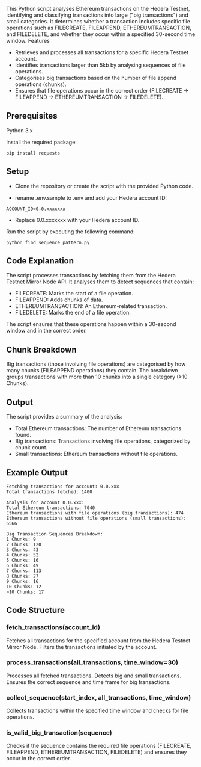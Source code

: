 
This Python script analyses Ethereum transactions on the Hedera Testnet, identifying and classifying transactions into large ("big transactions") and small categories. It determines whether a transaction includes specific file operations such as FILECREATE, FILEAPPEND, ETHEREUMTRANSACTION, and FILEDELETE, and whether they occur within a specified 30-second time window.
Features

- Retrieves and processes all transactions for a specific Hedera Testnet account.
- Identifies transactions larger than 5kb by analysing sequences of file operations.
- Categorises big transactions based on the number of file append operations (chunks).
- Ensures that file operations occur in the correct order (FILECREATE → FILEAPPEND → ETHEREUMTRANSACTION → FILEDELETE).

## Prerequisites

Python 3.x

Install the required package:

```
pip install requests
```


## Setup

- Clone the repository or create the script with the provided Python code.

- rename .env.sample to .env and add your Hedera account ID:

```
ACCOUNT_ID=0.0.xxxxxxx
```

- Replace 0.0.xxxxxxx with your Hedera account ID.

Run the script by executing the following command:

```
python find_sequence_pattern.py
```


## Code Explanation

The script processes transactions by fetching them from the Hedera Testnet Mirror Node API. It analyses them to detect sequences that contain:

- FILECREATE: Marks the start of a file operation.
- FILEAPPEND: Adds chunks of data.
- ETHEREUMTRANSACTION: An Ethereum-related transaction.
- FILEDELETE: Marks the end of a file operation.

The script ensures that these operations happen within a 30-second window and in the correct order.


## Chunk Breakdown

Big transactions (those involving file operations) are categorised by how many chunks (FILEAPPEND operations) they contain. The breakdown groups transactions with more than 10 chunks into a single category (>10 Chunks).


## Output

The script provides a summary of the analysis:

- Total Ethereum transactions: The number of Ethereum transactions found.
- Big transactions: Transactions involving file operations, categorized by chunk count.
- Small transactions: Ethereum transactions without file operations.


## Example Output

```
Fetching transactions for account: 0.0.xxx
Total transactions fetched: 1400

Analysis for account 0.0.xxx:
Total Ethereum transactions: 7040
Ethereum transactions with file operations (big transactions): 474
Ethereum transactions without file operations (small transactions): 6566

Big Transaction Sequences Breakdown:
1 Chunks: 9
2 Chunks: 120
3 Chunks: 43
4 Chunks: 52
5 Chunks: 16
6 Chunks: 49
7 Chunks: 113
8 Chunks: 27
9 Chunks: 16
10 Chunks: 12
>10 Chunks: 17
```

## Code Structure

### fetch_transactions(account_id)

Fetches all transactions for the specified account from the Hedera Testnet Mirror Node.
Filters the transactions initiated by the account.

### process_transactions(all_transactions, time_window=30)

Processes all fetched transactions.
Detects big and small transactions.
Ensures the correct sequence and time frame for big transactions.

### collect_sequence(start_index, all_transactions, time_window)

Collects transactions within the specified time window and checks for file operations.

### is_valid_big_transaction(sequence)

Checks if the sequence contains the required file operations (FILECREATE, FILEAPPEND, ETHEREUMTRANSACTION, FILEDELETE) and ensures they occur in the correct order.